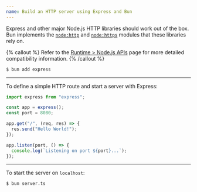 ```yaml
---
name: Build an HTTP server using Express and Bun
---
```


Express and other major Node.js HTTP libraries should work out of the box. Bun implements the [`node:http`](https://nodejs.org/api/http.html) and [`node:https`](https://nodejs.org/api/https.html) modules that these libraries rely on.

{% callout %}
Refer to the [Runtime > Node.js APIs](https://bun.com/docs/runtime/nodejs-apis#node-http) page for more detailed compatibility information.
{% /callout %}

```sh
$ bun add express
```

---

To define a simple HTTP route and start a server with Express:

```ts#server.ts
import express from "express";

const app = express();
const port = 8080;

app.get("/", (req, res) => {
  res.send("Hello World!");
});

app.listen(port, () => {
  console.log(`Listening on port ${port}...`);
});
```

---

To start the server on `localhost`:

```sh
$ bun server.ts
```
